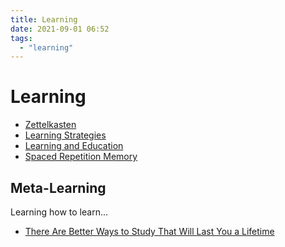```yaml
---
title: Learning
date: 2021-09-01 06:52
tags:
  - "learning"
---
```


# Learning

* [Zettelkasten](20210209083017-zettelkasten.md)
* [Learning Strategies](20220104103406-learning-strategies.md)
* [Learning and Education](20211021140834-on-learning-and-education.md)
* [Spaced Repetition Memory](20230411082000-srs.md)

## Meta-Learning

Learning how to learn...

* [There Are Better Ways to Study That Will Last You a Lifetime](https://www.nytimes.com/2023/04/20/opinion/studying-learning-students-teachers-school.html?unlocked_article_code=Hh-dCnLDuVtfBlo87eivezLppzeKbZd6K5Qauk13b19zXnpHUNbSzzM260WgBVtcDhfyNvRD0CAmWE3daf9tf19s2oAIeNnzhpueksUChLa78uHZuwYoa0g0qHpe2ROdJenT-ybH4HyG1BRfeo1lfEx1uuTK8nK7qY8BSoba1nfJhesSQoVfSW9H0b9WfwXnawxf0ckRP2lSBaUctxnmJ9bV5CAhSRHrD_rsmWjwtnJVzCiRw_IncFcMud4AELAuYlzGHul7xlCJ2x3dZE5XclslOh-vt7zfEbM47pyLVvX8twHVAAFtz59LfwlHZHndBlr6Y0tfWivN93-PxL_gopfNwl2f-nQu_CtapF2zTM3HK8d8sA&giftCopy=2_Explore&smid=url-share)